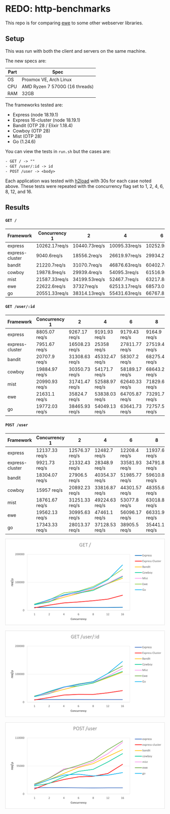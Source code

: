 # REDO: http-benchmarks 

This repo is for comparing [ewe](https://github.com/vshakitskiy/ewe) to some other webserver libraries.

## Setup

This was run with both the client and servers on the same machine.

The new specs are:

|Part|Spec|
|---|---|
|OS|  Proxmox VE, Arch Linux |
|CPU|  AMD Ryzen 7 5700G (16 threads)|
|RAM|  32GB|

The frameworks tested are:
  - Express (node 18.19.1)
  - Express 16-cluster (node 18.19.1)
  - Bandit (OTP 28 / Elixir 1.18.4)
  - Cowboy (OTP 28)
  - Mist (OTP 28)
  - Go (1.24.6)

You can view the tests in `run.sh` but the cases are:

    - GET / -> ""
    - GET /user/:id -> id
    - POST /user -> <body>

Each application was tested with [h2load](https://nghttp2.org/documentation/h2load-howto.html) with 30s for each case noted above.  These tests were repeated with the concurrency flag set to 1, 2, 4, 6, 8, 12, and 16.

## Results

#### `GET /`

|Framework|Concurrency 1|2|4|6|8|12|16
|---|---|---|---|---|---|---|---
|express|10262.17req/s|10440.73req/s|10095.33req/s|10252.9req/s|10213.7req/s|10193.37req/s|10836.6req/s
|express-cluster|9040.6req/s|18556.2req/s|26619.97req/s|29934.27req/s|34312.43req/s|39962.37req/s|54007.83req/s
|bandit|21220.7req/s|31070.7req/s|46876.63req/s|60402.7req/s|74602.8req/s|95251.17req/s|114665.77req/s
|cowboy|19878.9req/s|29939.4req/s|54095.3req/s|61516.9req/s|71267.57req/s|95876.23req/s|120338.03req/s
|mist|21587.33req/s|34199.53req/s|52467.7req/s|63217.8req/s|75828.63req/s|96903req/s|122978.43req/s
|ewe|22622.6req/s|37327req/s|62513.17req/s|68573.03req/s|84805.13req/s|111732.57req/s|146403.47req/s
|go|20551.33req/s|38314.13req/s|55431.63req/s|66767.83req/s|80669.17req/s|108965.77req/s|161852.13req/s

							
#### `GET /user/:id`

|Framework|Concurrency 1|2|4|6|8|12|16
|---|---|---|---|---|---|---|---
|express|8805.07 req/s|9267.17 req/s|9191.93 req/s|9179.43 req/s|9164.9 req/s|9144.8 req/s|9142.43 req/s
|express-cluster|7951.67 req/s|16508.23 req/s|25358 req/s|27811.77 req/s|27519.47 req/s|33401.2 req/s|41366.3 req/s
|bandit|20707.9 req/s|31308.63 req/s|45332.47 req/s|58307.2 req/s|68275.43 req/s|87301.57 req/s|107105.7 req/s
|cowboy|19884.97 req/s|30350.73 req/s|54171.7 req/s|58189.17 req/s|68643.27 req/s|89929.47 req/s|109594.37 req/s
|mist|20990.93 req/s|31741.47 req/s|52588.97 req/s|62640.33 req/s|71829.6 req/s|92688.7 req/s|120267.03 req/s
|ewe|21631.1 req/s|35824.7 req/s|53838.03 req/s|64705.87 req/s|73291.7 req/s|102289.93 req/s|129006.33 req/s
|go|19772.03 req/s|38465.93 req/s|54049.13 req/s|63641.73 req/s|72757.53 req/s|102563.73 req/s|144941.8 req/s
							
#### `POST /user`

|Framework|Concurrency 1|2|4|6|8|12|16
|---|---|---|---|---|---|---|---
|express|12137.33 req/s|12576.37 req/s|12482.7 req/s|12208.4 req/s|11937.6 req/s|12137.07 req/s|12110.27 req/s
|express-cluster|9921.73 req/s|21332.43 req/s|28348.9 req/s|33581.93 req/s|34791.87 req/s|40195.43 req/s|58178.47 req/s
|bandit|18304.07 req/s|27906.5 req/s|40354.37 req/s|51985.77 req/s|59610.87 req/s|73520.97 req/s|87108.8 req/s
|cowboy|15957 req/s|20892.23 req/s|33816.87 req/s|44301.57 req/s|48355.63 req/s|62793.3 req/s|79075.3 req/s
|mist|18761.67 req/s|31251.33 req/s|49224.63 req/s|53077.8 req/s|63018.83 req/s|79021.6 req/s|101143.3 req/s
|ewe|19562.13 req/s|30995.63 req/s|47461.1 req/s|56096.17 req/s|66331.93 req/s|86865.23 req/s|104207.17 req/s
|go|17343.33 req/s|28013.37 req/s|37128.53 req/s|38905.5 req/s|35441.17 req/s|37029.2 req/s|41938.3 req/s

![GET /](/results/get.png)

![GET /user/:id](/results/get_id.png)

![POST /user](/results/post.png)
